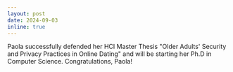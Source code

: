 ```yaml
---
layout: post
date: 2024-09-03
inline: true
---
```

Paola successfully defended her HCI Master Thesis "Older Adults' Security and Privacy Practices in Online Dating" and will be starting her Ph.D in Computer Science. Congratulations, Paola!
